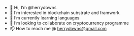 - 👋 Hi, I’m @herrydowns
- 👀 I’m interested in blockchain substrate and framwork
- 🌱 I’m currently learning languages
- 💞️ I’m looking to collaborate on cryptocurrency programme
- 📫 How to reach me @ herrydowns@gmail.com

<!---
herrydowns/herrydowns is a ✨ special ✨ repository because its `README.md` (this file) appears on your GitHub profile.
You can click the Preview link to take a look at your changes.
--->
